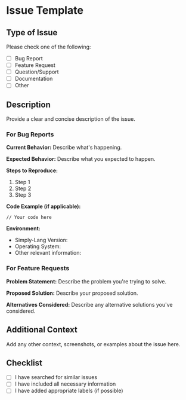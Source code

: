 # Issue Template

## Type of Issue
Please check one of the following:
- [ ] Bug Report
- [ ] Feature Request
- [ ] Question/Support
- [ ] Documentation
- [ ] Other

## Description
Provide a clear and concise description of the issue.

### For Bug Reports
**Current Behavior:**
Describe what's happening.

**Expected Behavior:**
Describe what you expected to happen.

**Steps to Reproduce:**
1. Step 1
2. Step 2
3. Step 3

**Code Example (if applicable):**
```simply
// Your code here
```

**Environment:**
- Simply-Lang Version:
- Operating System:
- Other relevant information:

### For Feature Requests
**Problem Statement:**
Describe the problem you're trying to solve.

**Proposed Solution:**
Describe your proposed solution.

**Alternatives Considered:**
Describe any alternative solutions you've considered.

## Additional Context
Add any other context, screenshots, or examples about the issue here.

## Checklist
- [ ] I have searched for similar issues
- [ ] I have included all necessary information
- [ ] I have added appropriate labels (if possible)